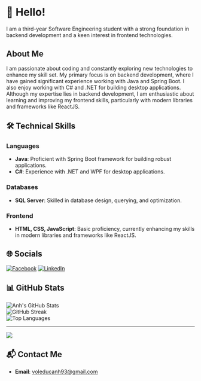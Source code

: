 # 👋 Hello!

I am a third-year Software Engineering student with a strong foundation in backend development and a keen interest in frontend technologies.

## About Me

I am passionate about coding and constantly exploring new technologies to enhance my skill set. My primary focus is on backend development, where I have gained significant experience working with Java and Spring Boot. I also enjoy working with C# and .NET for building desktop applications. Although my expertise lies in backend development, I am enthusiastic about learning and improving my frontend skills, particularly with modern libraries and frameworks like ReactJS.

## 🛠️ Technical Skills

### Languages
- **Java**: Proficient with Spring Boot framework for building robust applications.
- **C#**: Experience with .NET and WPF for desktop applications.

### Databases
- **SQL Server**: Skilled in database design, querying, and optimization.

### Frontend
- **HTML, CSS, JavaScript**: Basic proficiency, currently enhancing my skills in modern libraries and frameworks like ReactJS.


## 🌐 Socials

[![Facebook](https://img.shields.io/badge/Facebook-%231877F2.svg?logo=Facebook&logoColor=white)](https://facebook.com/voleducanh10) 
[![LinkedIn](https://img.shields.io/badge/LinkedIn-%230077B5.svg?logo=linkedin&logoColor=white)](https://linkedin.com/in/vo-anh-0195b9283)

## 📊 GitHub Stats

![Anh's GitHub Stats](https://github-readme-stats.vercel.app/api?username=voleducanh93&theme=radical&hide_border=false&include_all_commits=false&count_private=false)<br/>
![GitHub Streak](https://github-readme-streak-stats.herokuapp.com/?user=voleducanh93&theme=radical&hide_border=false)<br/>
![Top Languages](https://github-readme-stats.vercel.app/api/top-langs/?username=voleducanh93&theme=radical&hide_border=false&include_all_commits=false&count_private=false&layout=compact)

---

[![](https://visitcount.itsvg.in/api?id=voleducanh93&icon=0&color=0)](https://visitcount.itsvg.in)

## 📬 Contact Me

- **Email**: voleducanh93@gmail.com

